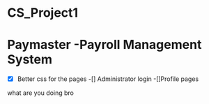 # CS_Project1
# Paymaster -Payroll Management System
-[x] Better css for the pages
-[] Administrator login
-[]Profile pages



what are you doing bro
